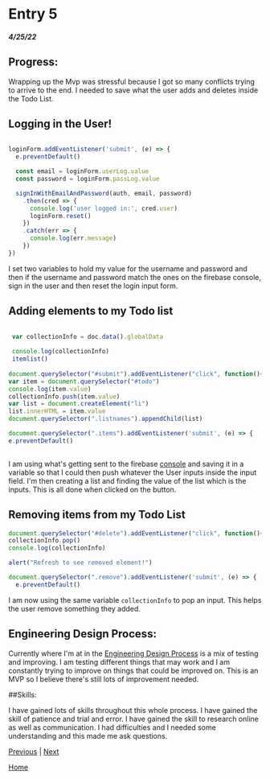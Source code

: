 # Entry 5
##### 4/25/22


## Progress: 

Wrapping up the Mvp was stressful because I got so many conflicts trying to arrive to the end. I needed to save what the user adds and deletes inside the Todo List.

## Logging in the User!


```js

loginForm.addEventListener('submit', (e) => {
  e.preventDefault()

  const email = loginForm.userLog.value
  const password = loginForm.passLog.value

  signInWithEmailAndPassword(auth, email, password)
    .then(cred => {
      console.log('user logged in:', cred.user)
      loginForm.reset()
    })
    .catch(err => {
      console.log(err.message)
    })
})

```
I set two variables to hold my value for the username and password and then if the username and password match the ones on the firebase console, sign in the user and then reset the login input form. 


## Adding elements to my Todo list

```js

 var collectionInfo = doc.data().globalData
    
 console.log(collectionInfo)
 itemlist()
        
document.querySelector("#submit").addEventListener("click", function(){
var item = document.querySelector("#todo")
console.log(item.value)
collectionInfo.push(item.value)
var list = document.createElement("li")
list.innerHTML = item.value
document.querySelector(".listnames").appendChild(list)

document.querySelector(".items").addEventListener('submit', (e) => {
e.preventDefault()
            
```

I am using what's getting sent to the firebase [console](https://console.firebase.google.com/u/0/project/my-to-do-list-fc7b1/firestore/data/~2Faccounts~2F0Kwj7SjaJuVvstBGiUBHZsAKSzg2) and saving it in a variable so that I could then push whatever the User inputs inside the input field. I'm then creating a list and finding the value of the list which is the inputs. This is all done when clicked on the button. 



## Removing items from my Todo List

```js
document.querySelector("#delete").addEventListener("click", function(){
collectionInfo.pop()
console.log(collectionInfo)

alert("Refresh to see removed element!")

document.querySelector(".remove").addEventListener('submit', (e) => {
  e.preventDefault()

```

I am now using the same variable `collectionInfo` to pop an input. This helps the user remove something they added. 


## Engineering Design Process: 

Currently where I'm at in the [Engineering Design Process](https://hstatsep.github.io/students/#edp) is a mix of testing and improving. I am testing different things that may work and I am constantly trying to improve on things that could be improved on. This is an MVP so I believe there's still lots of improvement needed. 


##Skills: 

I have gained lots of skills throughout this whole process. I have gained the skill of patience and trial and error. I have gained the skill to research online as well as communication. I had difficulties and I needed some understanding and this made me ask questions. 





[Previous](entry04.md) | [Next](entry06.md)

[Home](../README.md)
